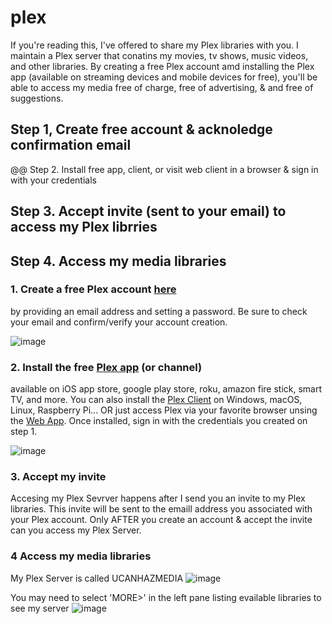 # plex
If you're reading this, I've offered to share my Plex libraries with you. I maintain a Plex server that conatins my movies, tv shows, music videos, and other libraries. By creating a free Plex account amd installing the Plex app (available on streaming devices and mobile devices for free), you'll be able to access my media free of charge, free of advertising, & and free of suggestions. 

## Step 1, Create free account & acknoledge confirmation email
@@ Step 2. Install free app, client, or visit web client in a browser & sign in with your credentials
## Step 3. Accept invite (sent to your email) to access my Plex librries 
## Step 4. Access my media libraries 

### 1. Create a free Plex account [here](https://www.plex.tv/sign-up/) 
by providing an email address and setting a password. Be sure to check your email and confirm/verify your account creation.

![image](https://user-images.githubusercontent.com/69805720/133679015-8857dd9d-e40f-4abf-9b7a-02ca60d8493d.png)

### 2. Install the free [Plex app](https://www.plex.tv/apps-devices/) (or channel) 
available on iOS app store, google play store, roku, amazon fire stick, smart TV, and more. You can also install the [Plex Client](https://www.plex.tv/media-server-downloads/#plex-app) on Windows, macOS, Linux, Raspberry Pi... OR just access Plex via your favorite browser unsing the [Web App](https://www.plex.tv/). Once installed, sign in with the credentials you created on step 1.

![image](https://user-images.githubusercontent.com/69805720/133686804-2ad72943-7ca5-4f7a-b5c0-ae813efd4d5f.png)

### 3. Accept my invite
Accesing my Plex Sevrver happens after I send you an invite to my Plex libraries. This invite will be sent to the emaill address you associated with your Plex account. Only AFTER you create an account & accept the invite can you access my Plex Server. 

### 4 Access my media libraries
My Plex Server is called UCANHAZMEDIA ![image](https://user-images.githubusercontent.com/69805720/133687490-84b8600a-75c5-49c3-83d7-6732a347c6b5.png)

You may need to select 'MORE>' in the left pane listing evailable libraries to see my server ![image](https://user-images.githubusercontent.com/69805720/133687710-0b3bfea3-65bf-4b50-838e-ab346c8678b6.png)

